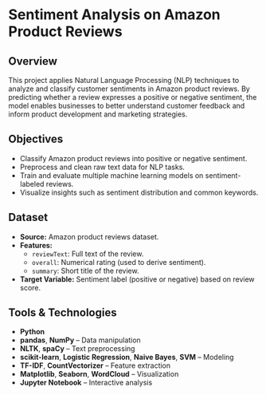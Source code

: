 # Sentiment Analysis on Amazon Product Reviews

## Overview

This project applies Natural Language Processing (NLP) techniques to analyze and classify customer sentiments in Amazon product reviews. By predicting whether a review expresses a positive or negative sentiment, the model enables businesses to better understand customer feedback and inform product development and marketing strategies.

## Objectives

- Classify Amazon product reviews into positive or negative sentiment.
- Preprocess and clean raw text data for NLP tasks.
- Train and evaluate multiple machine learning models on sentiment-labeled reviews.
- Visualize insights such as sentiment distribution and common keywords.

## Dataset

- **Source:** Amazon product reviews dataset.
- **Features:**
  - `reviewText`: Full text of the review.
  - `overall`: Numerical rating (used to derive sentiment).
  - `summary`: Short title of the review.
- **Target Variable:** Sentiment label (positive or negative) based on review score.

## Tools & Technologies

- **Python**
- **pandas**, **NumPy** – Data manipulation
- **NLTK**, **spaCy** – Text preprocessing
- **scikit-learn**, **Logistic Regression**, **Naive Bayes**, **SVM** – Modeling
- **TF-IDF**, **CountVectorizer** – Feature extraction
- **Matplotlib**, **Seaborn**, **WordCloud** – Visualization
- **Jupyter Notebook** – Interactive analysis
